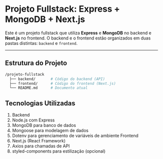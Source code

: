 # Projeto Fullstack: Express + MongoDB + Next.js

Este é um projeto fullstack que utiliza **Express** e **MongoDB** no backend e **Next.js** no frontend. O backend e o frontend estão organizados em duas pastas distintas: `backend` e `frontend`.

---

## Estrutura do Projeto

```bash
/projeto-fullstack
  ├── backend/       # Código do backend (API)
  ├── frontend/      # Código do frontend (Next.js)
  └── README.md      # Documento atual
```

## Tecnologias Utilizadas

1. Backend
2. Node.js com Express
3. MongoDB para banco de dados
4. Mongoose para modelagem de dados
5. Dotenv para gerenciamento de variáveis de ambiente
Frontend
6. Next.js (React Framework)
7. Axios para chamadas de API
8. styled-components para estilização (opcional)

